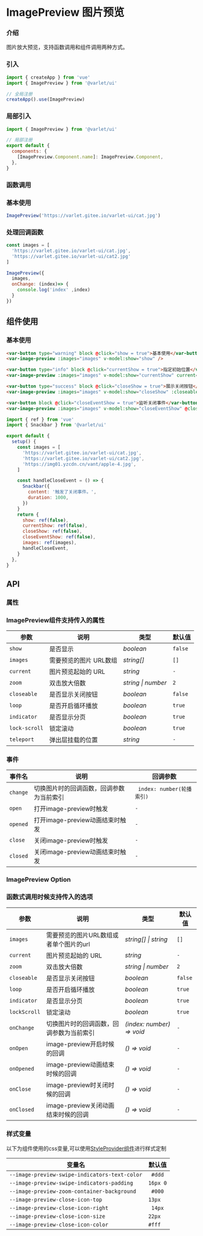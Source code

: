 # ImagePreview 图片预览

### 介绍

图片放大预览，支持函数调用和组件调用两种方式。

### 引入

```js
import { createApp } from 'vue'
import { ImagePreview } from '@varlet/ui'

// 全局注册
createApp().use(ImagePreview)

```

### 局部引入
```js
import { ImagePreview } from '@varlet/ui'

// 局部注册
export default {
  components: {
    [ImagePreview.Component.name]: ImagePreview.Component,
  },
}
```

### 函数调用

### 基本使用

```js
ImagePreview('https://varlet.gitee.io/varlet-ui/cat.jpg')
```

### 处理回调函数
```js
const images = [
  'https://varlet.gitee.io/varlet-ui/cat.jpg',
  'https://varlet.gitee.io/varlet-ui/cat2.jpg'
]

ImagePreview({
  images,
  onChange: (index)=> {
    console.log('index' ,index)
  }
})
```


## 组件使用

### 基本使用

```html
<var-button type="warning" block @click="show = true">基本使用</var-button>
<var-image-preview :images="images" v-model:show="show" />

<var-button type="info" block @click="currentShow = true">指定初始位置</var-button>
<var-image-preview :images="images" v-model:show="currentShow" current="https://varlet.gitee.io/varlet-ui/cat2.jpg" />

<var-button type="success" block @click="closeShow = true">展示关闭按钮</var-button>
<var-image-preview :images="images" v-model:show="closeShow" :closeable="true" />

<var-button block @click="closeEventShow = true">监听关闭事件</var-button>
<var-image-preview :images="images" v-model:show="closeEventShow" @close="handleCloseEvent" />
```

```javascript
import { ref } from 'vue'
import { Snackbar } from '@varlet/ui'

export default {
  setup() {
    const images = [
      'https://varlet.gitee.io/varlet-ui/cat.jpg',
      'https://varlet.gitee.io/varlet-ui/cat2.jpg',
      'https://img01.yzcdn.cn/vant/apple-4.jpg',
    ]

    const handleCloseEvent = () => {
      Snackbar({
        content: '触发了关闭事件。',
        duration: 1000,
      })
    }
    return {
      show: ref(false),
      currentShow: ref(false),
      closeShow: ref(false),
      closeEventShow: ref(false),
      images: ref(images),
      handleCloseEvent,
    }
  },
}
```


## API

### 属性

### ImagePreview组件支持传入的属性

| 参数         | 说明                                                                                                       | 类型                            | 默认值                                        |
| ------------ | ---------------------------------------------------------------------------------------------------------- | ------------------------------- | --------------------------------------------- |
| `show`       | 是否显示                                                                                                   | _boolean_                       | `false`                                       |
| `images`     | 需要预览的图片 URL数组             | _string[]_ | `[]`                                          |
| `current`    | 图片预览起始的 URL                                                                                         | _string_                        | `-` |
| `zoom`       | 双击放大倍数                                                                                               | _string \| number_             | `2`                                           |
| `closeable`  | 是否显示关闭按钮                                                                                           | _boolean_                       | `false`                                       |
| `loop`       | 是否开启循环播放                                                                                           | _boolean_                       | `true`                                        |
| `indicator`  | 是否显示分页                                                                                               | _boolean_                       | `true`                                        |
| `lock-scroll` | 锁定滚动                                                                                                   | _boolean_                       | `true`                                        |
| `teleport`   | 弹出层挂载的位置                                                                                           | _string_                        | `-`                                           |

### 事件

| 事件名     | 说明                                     | 回调参数                   |
| ---------- | ---------------------------------------- | -------------------------- |
| `change` | 切换图片时的回调函数，回调参数为当前索引 | ` index: number(轮播索引)` |
| `open`   | 打开image-preview时触发                           | `-`                        |
| `opened` | 打开image-preview动画结束时触发                          | `-`                        |
| `close`  | 关闭image-preview时触发                           | `-`                        |
| `closed` | 关闭image-preview动画结束时触发                           | `-`                        |

### ImagePreview Option

### 函数式调用时候支持传入的选项

| 参数         | 说明                                                                                                       | 类型                            | 默认值                                        |
| ------------ | ---------------------------------------------------------------------------------------------------------- | ------------------------------- | --------------------------------------------- |
| `images`     | 需要预览的图片URL数组或者单个图片的url      | _string[] \| string_     |    `[]`                                          |
| `current`    | 图片预览起始的 URL                       | _string_                 |   `-` |
| `zoom`       | 双击放大倍数                            | _string \| number_        |   `2`                                           |
| `closeable`  | 是否显示关闭按钮                         | _boolean_                 | `false`                                       |
| `loop`       | 是否开启循环播放                         | _boolean_                 | `true`                                        |
| `indicator`  | 是否显示分页                            | _boolean_                 | `true`                                        |
| `lockScroll` | 锁定滚动                               | _boolean_                  | `true`                                        |
| `onChange`   | 切换图片时的回调函数，回调参数为当前索引     | _(index: number) => void_  |  `-` |
| `onOpen`   | image-preview开启时候的回调               |  _() => void_              | `-`                        |
| `onOpened` | image-preview动画结束时候的回调            |   _() => void_             | `-`                        |
| `onClose`  | image-preview时关闭时候的回调              |  _() => void_              |  `-`                        |
| `onClosed` | image-preview关闭动画结束时候的回调         |  _() => void_               | `-`                        |

### 样式变量
以下为组件使用的css变量,可以使用[StyleProvider组件](#/zh-CN/style-provider)进行样式定制

| 变量名                                       | 默认值   |
| -------------------------------------------- | -------- |
| `--image-preview-swipe-indicators-text-color` | ` #ddd`  |
| `--image-preview-swipe-indicators-padding`    | `16px 0` |
| `--image-preview-zoom-container-background`   | ` #000`  |
| `--image-preview-close-icon-top`              | `13px`   |
| `--image-preview-close-icon-right`            | ` 14px`  |
| `--image-preview-close-icon-size`             | `22px`   |
| `--image-preview-close-icon-color`            | `#fff`   |
